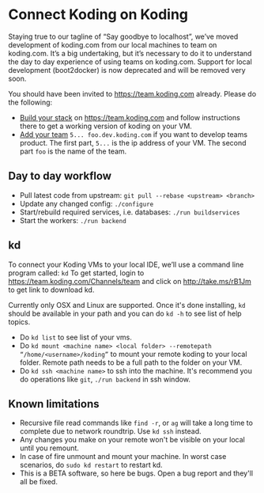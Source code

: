 # Connect Koding on Koding

Staying true to our tagline of “Say goodbye to localhost”, we’ve moved development of koding.com from our local machines to team on koding.com. It’s a big undertaking, but it’s necessary to do it to understand the day to day experience of using teams on koding.com. Support for local development (boot2docker) is now deprecated and will be removed very soon.

You should have been invited to https://team.koding.com already. Please do the following:

* [Build your stack](http://take.ms/GxI9N) on https://team.koding.com and follow instructions there to get a working version of koding on your VM.
* [Add your team](https://monosnap.com/file/vq1fJe8508BZp5zTb7CBNeK2zUnwJo) `5... foo.dev.koding.com` if you want to develop teams product. The first part, `5...` is the ip address of your VM. The second part `foo` is the name of the team.

## Day to day workflow

* Pull latest code from upstream: `git pull --rebase <upstream> <branch>`
* Update any changed config: `./configure`
* Start/rebuild required services, i.e. databases: `./run buildservices`
* Start the workers: `./run backend`

## kd

To connect your Koding VMs to your local IDE, we’ll use a command line program called: `kd` To get started, login to https://team.koding.com/Channels/team and click on http://take.ms/rB1Jm to get link to download kd.

Currently only OSX and Linux are supported. Once it's done installing, `kd` should be available in your path and you can do `kd -h` to see list of help topics.

* Do `kd list` to see list of your vms.
* Do `kd mount <machine name> <local folder> --remotepath “/home/<username>/koding”` to mount your remote koding to your local folder. Remote path needs to be a full path to the folder on your VM.
* Do `kd ssh <machine name>` to ssh into the machine. It's recommend you do operations like `git`, `./run backend` in ssh window.

## Known limitations

* Recursive file read commands like `find -r`, or `ag` will take a long time to complete due to network roundtrip. Use `kd ssh` instead.
* Any changes you make on your remote won't be visible on your local until you remount.
* In case of fire unmount and mount your machine. In worst case scenarios, do `sudo kd restart` to restart kd.
* This is a BETA software, so here be bugs. Open a bug report and they'll all be fixed.
